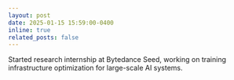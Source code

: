 ```yaml
---
layout: post
date: 2025-01-15 15:59:00-0400
inline: true
related_posts: false
---
```


Started research internship at Bytedance Seed, working on training infrastructure optimization for large-scale AI systems.
